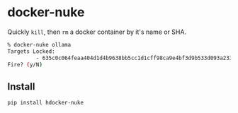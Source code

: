 # docker-nuke
Quickly `kill`, then `rm` a docker container by it's name or SHA.

```bash
% docker-nuke ollama
Targets Locked:
         - 635c0c064feaa404d1d4b9638bb5cc1d1cff98ca9e4bf3d9b533d093a233d3d1 ollama
Fire? (y/N)
```

## Install
```bash
pip install hdocker-nuke
```
